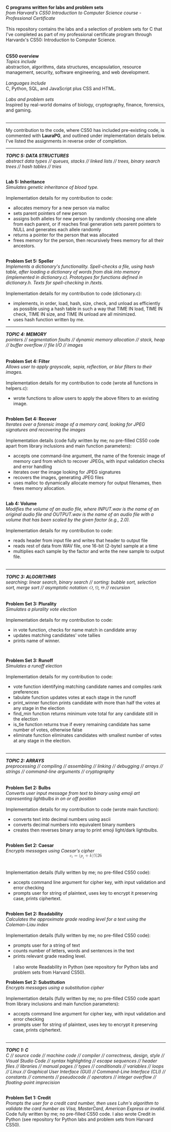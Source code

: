 **C programs written for labs and problem sets**<br>
*from Harvard's CS50 Introduction to Computer Science course - Professional Certificate*
<br><br>
This repository contains the labs and a selection of problem sets for C that I've completed as part of my professional certificate program through Harvardx's CS50: Introduction to Computer Science.
<br><br><br>
**CS50 overview**<br>
*Topics include*<br>
abstraction, algorithms, data structures, encapsulation, resource management, security, software engineering, and web development.
<br><br>
*Languages include*<br>
C, Python, SQL, and JavaScript plus CSS and HTML.
<br><br>
*Labs and problem sets*<br>
Inspired by real-world domains of biology, cryptography, finance, forensics, and gaming.
<br><br>

---

My contribution to the code, where CS50 has included pre-existing code, is commented with **LauraPG**, and outlined under implementation details below. I've listed the assignments in reverse order of completion.

---

***TOPIC 5: DATA STRUCTURES***<br>
*abstract data types // queues, stacks // linked lists // trees, binary search trees // hash tables // tries*
<br><br>

**Lab 5: Inheritance**<br>
*Simulates genetic inheritance of blood type.*
<br><br>
Implementation details for my contribution to code:     
- allocates memory for a new person via malloc
- sets parent pointers of new person
- assigns both alleles for new person by randomly choosing one allele from each parent, or if reaches final generation sets parent pointers to NULL and generates each allele randomly
- returns a pointer for the person that was allocated
- frees memory for the person, then recursively frees memory for all their ancestors.<br><br>

**Problem Set 5: Speller**   
*Implements a dictionary's functionality. Spell-checks a file, using hash table, after loading a dictionary of words from disk into memory (implemented in dictionary.c). Prototypes for functions defined in dictionary.h. Texts for spell-checking in /texts.*
<br><br>
Implementation details for my contribution to code (dictionary.c):   
- implements, in order, load, hash, size, check, and unload as efficiently as possible using a hash table in such a way that TIME IN load, TIME IN check, TIME IN size, and TIME IN unload are all minimized.
- uses hash function written by me.


---


***TOPIC 4: MEMORY***<br>
*pointers // segmentation faults // dynamic memory allocation // stack, heap // buffer overflow // file I/O // images*
<br><br><br>
**Problem Set 4: Filter**<br>
*Allows user to apply grayscale, sepia, reflection, or blur filters to their images.*
<br><br>
Implementation details for my contribution to code (wrote all functions in helpers.c):
- wrote functions to allow users to apply the above filters to an existing image.<br><br>  

**Problem Set 4: Recover**<br>
*Iterates over a forensic image of a memory card, looking for JPEG signatures and recovering the images*
<br><br>
Implementation details (code fully written by me; no pre-filled CS50 code apart from library inclusions and main function parameters):
- accepts one command-line argument, the name of the forensic image of memory card from which to recover JPEGs, with input validation checks and error handling
- iterates over the image looking for JPEG signatures
- recovers the images, generating JPEG files
- uses malloc to dynamically allocate memory for output filenames, then frees memory allocation.
<br><br>

**Lab 4: Volume**<br>
*Modifies the volume of an audio file, where INPUT.wav is the name of an original audio file and OUTPUT.wav is the name of an audio file with a volume that has been scaled by the given factor (e.g., 2.0).*
<br><br>
Implementation details for my contribution to code:   
- reads header from input file and writes that header to output file
- reads rest of data from WAV file, one 16-bit (2-byte) sample at a time
- multiplies each sample by the factor and write the new sample to output file.<br><br>   

---

***TOPIC 3: ALGORITHMS***<br>
*searching: linear search, binary search // sorting: bubble sort, selection sort, merge sort // asymptotic notation: <math xmlns="http://www.w3.org/1998/Math/MathML">
  <mi>O</mi>
</math>, <math xmlns="http://www.w3.org/1998/Math/MathML">
  <mi mathvariant="normal">&#x3A9;</mi>
</math>, <math xmlns="http://www.w3.org/1998/Math/MathML">
  <mi mathvariant="normal">&#x398;</mi>
</math> // recursion*
<br><br><br>
**Problem Set 3: Plurality**<br>
*Simulates a plurality vote election*
<br><br>
Implementation details for my contribution to code:
- in vote function, checks for name match in candidate array
- updates matching candidates' vote tallies
- prints name of winner.   
<br>

**Problem Set 3: Runoff**<br>
*Simulates a runoff election*
<br><br>
Implementation details for my contribution to code: 
- vote function identifying matching candidate names and compiles rank preferences
- tabulate function updates votes at each stage in the runoff
- print_winner function prints candidate with more than half the votes at any stage in the election
- find_min function returns minimum vote total for any candidate still in the election
- is_tie function returns true if every remaining candidate has same number of votes, otherwise false
- eliminate function eliminates candidates with smallest number of votes at any stage in the election.
<br><br>

---

***TOPIC 2: ARRAYS***<br>
*preprocessing // compiling // assembling // linking // debugging // arrays // strings // command-line arguments // cryptography*
<br><br><br>
**Problem Set 2: Bulbs**<br>
*Converts user input message from text to binary using emoji art representing lightbulbs in on or off position*
<br><br>
Implementation details for my contribution to code (wrote main function):
- converts text into decimal numbers using ascii
- converts decimal numbers into equivalent binary numbers
- creates then reverses binary array to print emoji light/dark lightbulbs.
<br><br>

**Problem Set 2: Caesar**<br>
*Encrypts messages using Caesar's cipher <math xmlns="http://www.w3.org/1998/Math/MathML" display="block">
  <msub>
    <mi>c</mi>
    <mi>i</mi>
  </msub>
  <mo>=</mo>
  <mo stretchy="false">(</mo>
  <msub>
    <mi>p</mi>
    <mi>i</mi>
  </msub>
  <mo>+</mo>
  <mi>k</mi>
  <mo stretchy="false">)</mo>
  <mi mathvariant="normal">%</mi>
  <mn>26</mn>
</math>*
<br><br>
Implementation details (fully written by me; no pre-filled CS50 code):
- accepts command line argument for cipher key, with input validation and error checking
- prompts user for string of plaintext, uses key to encrypt it preserving case, prints ciphertext.
<br><br>

**Problem Set 2: Readability**<br>
*Calculates the approximate grade reading level for a text using the Coleman-Liau index*
<br><br>
Implementation details (fully written by me; no pre-filled CS50 code):
- prompts user for a string of text
- counts number of letters, words and sentences in the text
- prints relevant grade reading level.
<br><br>
I also wrote Readability in Python (see repository for Python labs and problem sets from Harvard CS50).

**Problem Set 2: Substitution**<br>
*Encrypts messages using a substitution cipher*
<br><br>
Implementation details (fully written by me; no pre-filled CS50 code apart from library inclusions and main function parameters):
- accepts command line argument for cipher key, with input validation and error checking
- prompts user for string of plaintext, uses key to encrypt it preserving case, prints ciphertext.
<br><br>

---

***TOPIC 1: C***<br>
*C // source code // machine code // compiler // correctness, design, style // Visual Studio Code // syntax highlighting // escape sequences // header files // libraries // manual pages // types // conditionals // variables // loops // Linux // Graphical User Interface (GUI) // Command-Line Interface (CLI) // constants // comments // pseudocode // operators // integer overflow // floating-point imprecision*
<br><br>

**Problem Set 1: Credit**<br>
*Prompts the user for a credit card number, then uses Luhn's algorithm to validate the card number as Visa, MasterCard, American Express or invalid.*<br>
Code fully written by me; no pre-filled CS50 code.
I also wrote Credit in Python (see repository for Python labs and problem sets from Harvard CS50).






